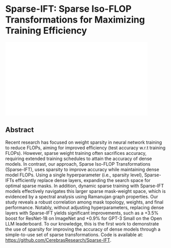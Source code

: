 # Sparse-IFT: Sparse Iso-FLOP Transformations for Maximizing Training Efficiency

![](../../blank.jpg)

## Abstract

Recent research has focused on weight sparsity in neural network training to
reduce FLOPs, aiming for improved efficiency (test accuracy w.r.t training
FLOPs). However, sparse weight training often sacrifices accuracy, requiring
extended training schedules to attain the accuracy of dense models. In
contrast, our approach, Sparse Iso-FLOP Transformations (Sparse-IFT), uses
sparsity to improve accuracy while maintaining dense model FLOPs. Using a
single hyperparameter (i.e., sparsity level), Sparse-IFTs efficiently replace
dense layers, expanding the search space for optimal sparse masks. In addition,
dynamic sparse training with Sparse-IFT models effectively navigates this
larger sparse mask-weight space, which is evidenced by a spectral analysis
using Ramanujan graph properties. Our study reveals a robust correlation among
mask topology, weights, and final performance. Notably, without adjusting
hyperparameters, replacing dense layers with Sparse-IFT yields significant
improvements, such as a +3.5% boost for ResNet-18 on ImageNet and +0.9% for
GPT-3 Small on the Open LLM leaderboard. To our knowledge, this is the first
work to demonstrate the use of sparsity for improving the accuracy of dense
models through a simple-to-use set of sparse transformations. Code is available
at: https://github.com/CerebrasResearch/Sparse-IFT.
